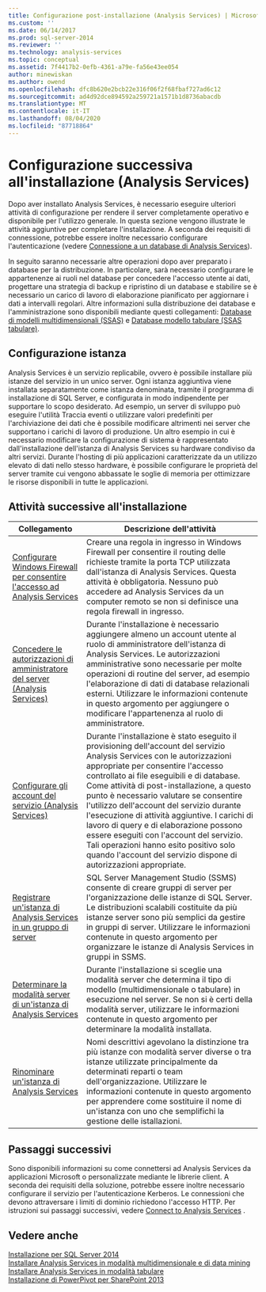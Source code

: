 ```yaml
---
title: Configurazione post-installazione (Analysis Services) | Microsoft Docs
ms.custom: ''
ms.date: 06/14/2017
ms.prod: sql-server-2014
ms.reviewer: ''
ms.technology: analysis-services
ms.topic: conceptual
ms.assetid: 7f4417b2-0efb-4361-a79e-fa56e43ee054
author: minewiskan
ms.author: owend
ms.openlocfilehash: dfc8b620e2bcb22e316f06f2f68fbaf727ad6c12
ms.sourcegitcommit: ad4d92dce894592a259721a1571b1d8736abacdb
ms.translationtype: MT
ms.contentlocale: it-IT
ms.lasthandoff: 08/04/2020
ms.locfileid: "87718864"
---
```

# <a name="post-install-configuration-analysis-services"></a>Configurazione successiva all'installazione (Analysis Services)
  Dopo aver installato Analysis Services, è necessario eseguire ulteriori attività di configurazione per rendere il server completamente operativo e disponibile per l'utilizzo generale. In questa sezione vengono illustrate le attività aggiuntive per completare l'installazione. A seconda dei requisiti di connessione, potrebbe essere inoltre necessario configurare l'autenticazione (vedere [Connessione a un database di Analysis Services](connect-to-analysis-services.md)).  
  
 In seguito saranno necessarie altre operazioni dopo aver preparato i database per la distribuzione. In particolare, sarà necessario configurare le appartenenze ai ruoli nel database per concedere l'accesso utente ai dati, progettare una strategia di backup e ripristino di un database e stabilire se è necessario un carico di lavoro di elaborazione pianificato per aggiornare i dati a intervalli regolari. Altre informazioni sulla distribuzione dei database e l'amministrazione sono disponibili mediante questi collegamenti: [Database di modelli multidimensionali &#40;SSAS&#41;](../multidimensional-models/multidimensional-model-databases-ssas.md) e [Database modello tabulare &#40;SSAS tabulare&#41;](../tabular-models/tabular-model-databases-ssas-tabular.md).  
  
## <a name="instance-configuration"></a>Configurazione istanza  
 Analysis Services è un servizio replicabile, ovvero è possibile installare più istanze del servizio in un unico server. Ogni istanza aggiuntiva viene installata separatamente come istanza denominata, tramite il programma di installazione di SQL Server, e configurata in modo indipendente per supportare lo scopo desiderato. Ad esempio, un server di sviluppo può eseguire l'utilità Traccia eventi o utilizzare valori predefiniti per l'archiviazione dei dati che è possibile modificare altrimenti nei server che supportano i carichi di lavoro di produzione. Un altro esempio in cui è necessario modificare la configurazione di sistema è rappresentato dall'installazione dell'istanza di Analysis Services su hardware condiviso da altri servizi. Durante l'hosting di più applicazioni caratterizzate da un utilizzo elevato di dati nello stesso hardware, è possibile configurare le proprietà del server tramite cui vengono abbassate le soglie di memoria per ottimizzare le risorse disponibili in tutte le applicazioni.  
  
## <a name="post-installation-tasks"></a>Attività successive all'installazione  
  
|Collegamento|Descrizione dell'attività|  
|----------|----------------------|  
|[Configurare Windows Firewall per consentire l'accesso ad Analysis Services](configure-the-windows-firewall-to-allow-analysis-services-access.md)|Creare una regola in ingresso in Windows Firewall per consentire il routing delle richieste tramite la porta TCP utilizzata dall'istanza di Analysis Services. Questa attività è obbligatoria. Nessuno può accedere ad Analysis Services da un computer remoto se non si definisce una regola firewall in ingresso.|  
|[Concedere le autorizzazioni di amministratore del server &#40;Analysis Services&#41;](grant-server-admin-rights-to-an-analysis-services-instance.md)|Durante l'installazione è necessario aggiungere almeno un account utente al ruolo di amministratore dell'istanza di Analysis Services. Le autorizzazioni amministrative sono necessarie per molte operazioni di routine del server, ad esempio l'elaborazione di dati di database relazionali esterni. Utilizzare le informazioni contenute in questo argomento per aggiungere o modificare l'appartenenza al ruolo di amministratore.|  
|[Configurare gli account del servizio &#40;Analysis Services&#41;](configure-service-accounts-analysis-services.md)|Durante l'installazione è stato eseguito il provisioning dell'account del servizio Analysis Services con le autorizzazioni appropriate per consentire l'accesso controllato ai file eseguibili e di database. Come attività di post-installazione, a questo punto è necessario valutare se consentire l'utilizzo dell'account del servizio durante l'esecuzione di attività aggiuntive. I carichi di lavoro di query e di elaborazione possono essere eseguiti con l'account del servizio. Tali operazioni hanno esito positivo solo quando l'account del servizio dispone di autorizzazioni appropriate.|  
|[Registrare un'istanza di Analysis Services in un gruppo di server](register-an-analysis-services-instance-in-a-server-group.md)|SQL Server Management Studio (SSMS) consente di creare gruppi di server per l'organizzazione delle istanze di SQL Server. Le distribuzioni scalabili costituite da più istanze server sono più semplici da gestire in gruppi di server. Utilizzare le informazioni contenute in questo argomento per organizzare le istanze di Analysis Services in gruppi in SSMS.|  
|[Determinare la modalità server di un'istanza di Analysis Services](determine-the-server-mode-of-an-analysis-services-instance.md)|Durante l'installazione si sceglie una modalità server che determina il tipo di modello (multidimensionale o tabulare) in esecuzione nel server. Se non si è certi della modalità server, utilizzare le informazioni contenute in questo argomento per determinare la modalità installata.|  
|[Rinominare un'istanza di Analysis Services](rename-an-analysis-services-instance.md)|Nomi descrittivi agevolano la distinzione tra più istanze con modalità server diverse o tra istanze utilizzate principalmente da determinati reparti o team dell'organizzazione. Utilizzare le informazioni contenute in questo argomento per apprendere come sostituire il nome di un'istanza con uno che semplifichi la gestione delle istallazioni.|  
  
## <a name="next-steps"></a>Passaggi successivi  
 Sono disponibili informazioni su come connettersi ad Analysis Services da applicazioni Microsoft o personalizzate mediante le librerie client. A seconda dei requisiti della soluzione, potrebbe essere inoltre necessario configurare il servizio per l'autenticazione Kerberos. Le connessioni che devono attraversare i limiti di dominio richiedono l'accesso HTTP. Per istruzioni sui passaggi successivi, vedere [Connect to Analysis Services](connect-to-analysis-services.md) .  
  
## <a name="see-also"></a>Vedere anche  
 [Installazione per SQL Server 2014](../../../2014/database-engine/install-windows/installation-for-sql-server.md)   
 [Installare Analysis Services in modalità multidimensionale e di data mining](../../sql-server/install/install-analysis-services-in-multidimensional-and-data-mining-mode.md)   
 [Installare Analysis Services in modalità tabulare](install-windows/install-analysis-services.md)   
 [Installazione di PowerPivot per SharePoint 2013](install-windows/install-analysis-services-in-power-pivot-mode.md)  
  
  
